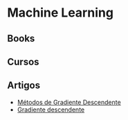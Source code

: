 # Machine Learning

## Books

## Cursos

## Artigos
* [Métodos de Gradiente Descendente](http://leg.ufpr.br/~walmes/ensino/ML/tutorials/02-gradient-methods.html)
* [Gradiente descendente](http://cursos.leg.ufpr.br/ML4all/apoio/Gradiente.html)
